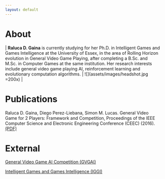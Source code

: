 ```yaml
---
layout: default
---
```


# [](#header-1)About

| **Raluca D. Gaina** is currently studying for her Ph.D. in Intelligent Games and Games Intelligence at the University of Essex, in the area of Rolling Horizon evolution in General Video Game Playing, after completing a B.Sc. and M.Sc. in Computer Games at the same institution. Her research interests include general video game playing AI, reinforcement learning and evolutionary computation algorithms.   | ![](assets/images/headshot.jpg =200x) |

# [](#header-1)Publications

Raluca D. Gaina, Diego Perez-Liebana, Simon M. Lucas. General Video Game for 2 Players: Framework and Competition, Proceedings of the IEEE Computer Science and Electronic Engineering Conference (CEEC) (2016). [(PDF)](assets/pdf/GVGAI2P-2016.pdf)

# [](#header-1)External

[General Video Game AI Competition (GVGAI)](http://gvgai.net)

[Intelligent Games and Games Intelligence (IGGI)](http://iggi.org.uk)

